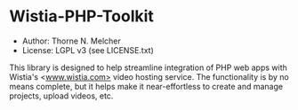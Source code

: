 Wistia-PHP-Toolkit
==================
* Author: Thorne N. Melcher
* License: LGPL v3 (see LICENSE.txt)

This library is designed to help streamline integration of PHP web apps with Wistia's <www.wistia.com> video hosting service. The functionality is by 
no means complete, but it helps make it near-effortless to create and manage projects, upload videos, etc.